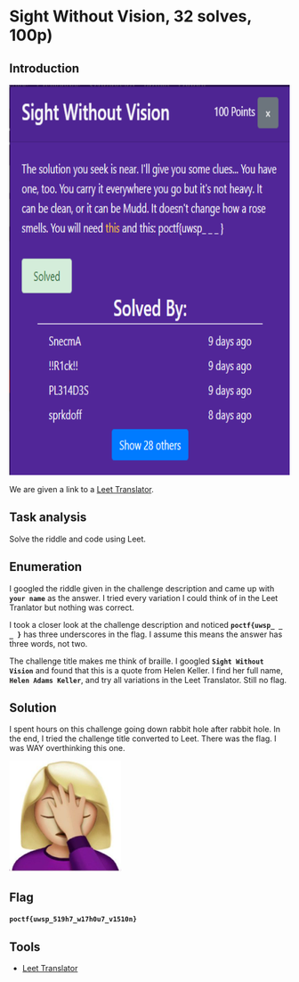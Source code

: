 # Sight Without Vision, 32 solves, 100p)

## Introduction

<p align="left">
  <img height=700 img src=./readme_assets/sight-challenge.PNG/>
</p>

We are given a link to a [Leet Translator](https://md5decrypt.net/en/Leet-translator/).

## Task analysis

Solve the riddle and code using Leet.

## Enumeration

I googled the riddle given in the challenge description and came up with **`your name`** as the answer. I tried every variation I could think of in the Leet Tranlator but nothing was correct.

I took a closer look at the challenge description and noticed **`poctf{uwsp_ _ _ }`** has three underscores in the flag. I assume this means the answer has three words, not two.

The challenge title makes me think of braille. I googled **`Sight Without Vision`** and found that this is a quote from Helen Keller. I find her full name, **`Helen Adams Keller`**, and try all variations in the Leet Translator. Still no flag. 
## Solution

I spent hours on this challenge going down rabbit hole after rabbit hole. In the end, I tried the challenge title converted to Leet. There was the flag. I was WAY overthinking this one. 

<p align="left">
  <img height=200 img src=./readme_assets/facepalm.jpg/>
</p>

## Flag

**`poctf{uwsp_519h7_w17h0u7_v1510n}`**

## Tools

- [Leet Translator](https://md5decrypt.net/en/Leet-translator/)

